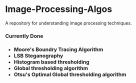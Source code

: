 # Image-Processing-Algos
A repository for understanding image processing techniques.

<h3> Currently Done <h3>
<p>
<ul><li>
Moore's Boundry Tracing Algorithm
</li>
  <li>LSB Steganography</li>
  <li> Histogram based thresholding</li>
  <li> Global thresholding algorithm</li>
  <li> Otsu's Optimal Global thresholding algorithm</li>
  </ul>
  </p>
 
